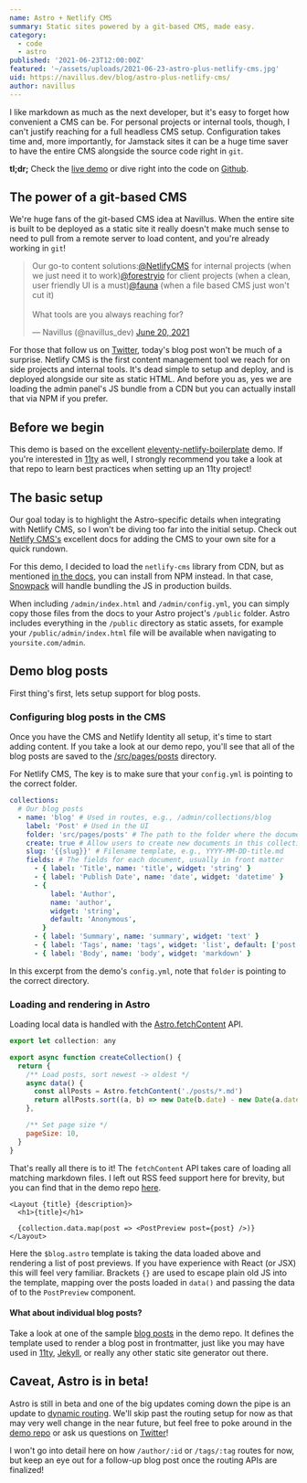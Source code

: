 ```yaml
---
name: Astro + Netlify CMS
summary: Static sites powered by a git-based CMS, made easy.
category:
  - code
  - astro
published: '2021-06-23T12:00:00Z'
featured: '~/assets/uploads/2021-06-23-astro-plus-netlify-cms.jpg'
uid: https://navillus.dev/blog/astro-plus-netlify-cms/
author: navillus
---
```


I like markdown as much as the next developer, but it's easy to forget how convenient a CMS can be. For personal projects or internal tools, though, I can't justify reaching for a full headless CMS setup. Configuration takes time and, more importantly, for Jamstack sites it can be a huge time saver to have the entire CMS alongside the source code right in `git`.

**tl;dr;** Check the [live demo](https://demo-astro-netlify-cms.netlify.app/) or dive right into the code on [Github](https://github.com/Navillus-BV/demo-astro-netlify-cms).

## The power of a git-based CMS

We're huge fans of the git-based CMS idea at Navillus. When the entire site is built to be deployed as a static site it really doesn't make much sense to need to pull from a remote server to load content, and you're already working in `git`!

<blockquote class="twitter-tweet"><p lang="en" dir="ltr">Our go-to content solutions:<a href="https://twitter.com/NetlifyCMS?ref_src=twsrc%5Etfw">@NetlifyCMS</a> for internal projects (when we just need it to work)<a href="https://twitter.com/forestryio?ref_src=twsrc%5Etfw">@forestryio</a> for client projects (when a clean, user friendly UI is a must)<a href="https://twitter.com/fauna?ref_src=twsrc%5Etfw">@fauna</a> (when a file based CMS just won&#39;t cut it)<br><br>What tools are you always reaching for?</p>&mdash; Navillus (@navillus_dev) <a href="https://twitter.com/navillus_dev/status/1406690186189328384?ref_src=twsrc%5Etfw">June 20, 2021</a></blockquote> <script async src="https://platform.twitter.com/widgets.js" charset="utf-8"></script>

For those that follow us on [Twitter](https://twitter.com/navillus_dev), today's blog post won't be much of a surprise. Netlify CMS is the first content management tool we reach for on side projects and internal tools. It's dead simple to setup and deploy, and is deployed alongside our site as static HTML. And before you as, yes we are loading the admin panel's JS bundle from a CDN but you can actually install that via NPM if you prefer.

## Before we begin

This demo is based on the excellent [eleventy-netlify-boilerplate](https://github.com/danurbanowicz/eleventy-netlify-boilerplate) demo. If you're interested in [11ty](https://11ty.dev) as well, I strongly recommend you take a look at that repo to learn best practices when setting up an 11ty project!

## The basic setup

Our goal today is to highlight the Astro-specific details when integrating with Netlify CMS, so I won't be diving too far into the initial setup. Check out [Netlify CMS's](https://www.netlifycms.org/docs/add-to-your-site/) excellent docs for adding the CMS to your own site for a quick rundown.

For this demo, I decided to load the `netlify-cms` library from CDN, but as mentioned [in the docs](https://www.netlifycms.org/docs/add-to-your-site/#installing-with-npm), you can install from NPM instead. In that case, [Snowpack](https://www.snowpack.dev/) will handle bundling the JS in production builds.

When including `/admin/index.html` and `/admin/config.yml`, you can simply copy those files from the docs to your Astro project's `/public` folder. Astro includes everything in the `/public` directory as static assets, for example your `/public/admin/index.html` file will be available when navigating to `yoursite.com/admin`.

## Demo blog posts

First thing's first, lets setup support for blog posts.

### Configuring blog posts in the CMS

Once you have the CMS and Netlify Identity all setup, it's time to start adding content. If you take a look at our demo repo, you'll see that all of the blog posts are saved to the [/src/pages/posts](https://github.com/Navillus-BV/demo-astro-netlify-cms/tree/main/src/pages/posts) directory.

For Netlify CMS, The key is to make sure that your `config.yml` is pointing to the correct folder.

```yaml
collections:
  # Our blog posts
  - name: 'blog' # Used in routes, e.g., /admin/collections/blog
    label: 'Post' # Used in the UI
    folder: 'src/pages/posts' # The path to the folder where the documents are stored
    create: true # Allow users to create new documents in this collection
    slug: '{{slug}}' # Filename template, e.g., YYYY-MM-DD-title.md
    fields: # The fields for each document, usually in front matter
      - { label: 'Title', name: 'title', widget: 'string' }
      - { label: 'Publish Date', name: 'date', widget: 'datetime' }
      - {
          label: 'Author',
          name: 'author',
          widget: 'string',
          default: 'Anonymous',
        }
      - { label: 'Summary', name: 'summary', widget: 'text' }
      - { label: 'Tags', name: 'tags', widget: 'list', default: ['post'] }
      - { label: 'Body', name: 'body', widget: 'markdown' }
```

In this excerpt from the demo's `config.yml`, note that `folder` is pointing to the correct directory.

### Loading and rendering in Astro

Loading local data is handled with the [Astro.fetchContent](https://github.com/snowpackjs/astro#-fetching-data) API.

```js
export let collection: any

export async function createCollection() {
  return {
    /** Load posts, sort newest -> oldest */
    async data() {
      const allPosts = Astro.fetchContent('./posts/*.md')
      return allPosts.sort((a, b) => new Date(b.date) - new Date(a.date))
    },

    /** Set page size */
    pageSize: 10,
  }
}
```

That's really all there is to it! The `fetchContent` API takes care of loading all matching markdown files. I left out RSS feed support here for brevity, but you can find that in the demo repo [here](https://github.com/Navillus-BV/demo-astro-netlify-cms/blob/main/src/pages/%24blog.astro).

```astro
<Layout {title} {description}>
  <h1>{title}</h1>

  {collection.data.map(post => <PostPreview post={post} />)}
</Layout>
```

Here the `$blog.astro` template is taking the data loaded above and rendering a list of post previews. If you have experience with React (or JSX) this will feel very familiar. Brackets `{}` are used to escape plain old JS into the template, mapping over the posts loaded in `data()` and passing the data of to the `PostPreview` component.

#### What about individual blog posts?

Take a look at one of the sample [blog posts](https://github.com/Navillus-BV/demo-astro-netlify-cms/blob/main/src/pages/posts/firstpost.md) in the demo repo. It defines the template used to render a blog post in frontmatter, just like you may have used in [11ty](https://11ty.dev), [Jekyll](https://jekyllrb.com/), or really any other static site generator out there.

## Caveat, Astro is in beta!

Astro is still in beta and one of the big updates coming down the pipe is an update to [dynamic routing](https://github.com/snowpackjs/astro/issues/80). We'll skip past the routing setup for now as that may very well change in the near future, but feel free to poke around in the [demo repo](https://github.com/Navillus-BV/demo-astro-netlify-cms) or ask us questions on [Twitter](https://twitter.com/navillus_dev)!

I won't go into detail here on how `/author/:id` or `/tags/:tag` routes for now, but keep an eye out for a follow-up blog post once the routing APIs are finalized!
